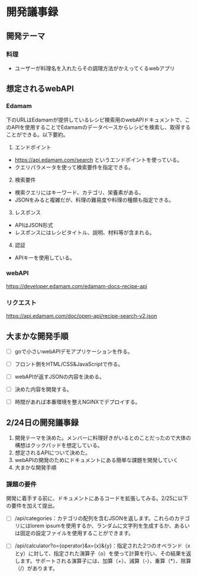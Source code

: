 # 開発議事録

## 開発テーマ
### 料理
- ユーザーが料理名を入れたらその調理方法がかえってくるwebアプリ

## 想定されるwebAPI
### Edamam
下のURLはEdamamが提供しているレシピ検索用のwebAPIドキュメントで、このAPIを使用することでEdamamのデータベースからレシピを検索し、取得することができる。以下要約。

1. エンドポイント
- https://api.edamam.com/search というエンドポイントを使っている。
- クエリパラメータを使って検索要件を指定できる。
2. 検索要件
- 検索クエリにはキーワード、カテゴリ、栄養素がある。
- JSONをみると複雑だが、料理の難易度や料理の種類も指定できる。
3. レスポンス
- APIはJSON形式
- レスポンスにはレシピタイトル、説明、材料等が含まれる。
4. 認証
- APIキーを使用している。

### webAPI
https://developer.edamam.com/edamam-docs-recipe-api
### リクエスト
https://api.edamam.com/doc/open-api/recipe-search-v2.json



## 大まかな開発手順

- [ ] goで小さいwebAPIデモアプリケーションを作る。
- [ ] フロント側をHTML/CSS&JavaScriptで作る。
- [ ] webAPIが返すJSONの内容を決める。
- [ ] 決めた内容を開発する。
- [ ] 時間があれば本番環境を整えNGINXでデプロイする。



## 2/24日の開発議事録
1. 開発テーマを決めた。メンバーに料理好きがいるとのことだったので大体の構想はクックパッドを想定している。
2. 想定されるAPIについて決めた。
3. webAPIの開発のためにドキュメントにある簡単な課題を開発していく
4. 大まかな開発手順


### 課題の要件
開発に着手する前に、ドキュメントにあるコードを拡張してみる。2/25に以下の要件を加えて提出。
- [ ] /api/categories：カテゴリの配列を含むJSONを返します。これらのカテゴリにはlorem ipsumを使用するか、ランダムに文字列を生成するか、あるいは固定の設定ファイルを使用することができます。

- [ ] /api/calculator?o={operator}&x={x}&{y}：指定された2つのオペランド（xとy）に対して、指定された演算子（o）を使って計算を行い、その結果を返します。サポートされる演算子には、加算（+）、減算（-）、乗算（*）、除算（/）があります。

